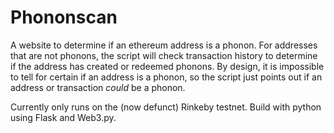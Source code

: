 # Phononscan
A website to determine if an ethereum address is a phonon.  For addresses that are not phonons, the script will check transaction history to determine if the address has created or redeemed phonons.  By design, it is impossible to tell for certain if an address is a phonon, so the script just points out if an address or transaction *could* be a phonon.

Currently only runs on the (now defunct) Rinkeby testnet.  Build with python using Flask and Web3.py.
